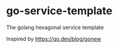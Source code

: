 # go-service-template
The golang hexagonal service template  
  
Inspired by https://go.dev/blog/gonew  
  

